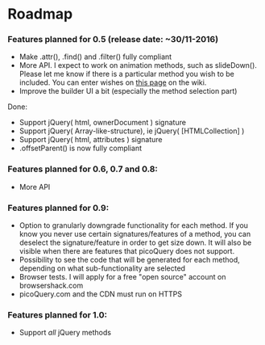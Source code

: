 # Roadmap

### Features planned for 0.5 (release date: ~30/11-2016)
- Make .attr(), .find() and .filter() fully compliant
- More API. I expect to work on animation methods, such as slideDown(). Please let me know if there is a particular method you wish to be included. You can enter wishes on [this page](https://github.com/rosell-dk/picoQuery/wiki/Wishlist) on the wiki.
- Improve the builder UI a bit (especially the method selection part)

Done:
- Support jQuery( html, ownerDocument ) signature
- Support jQuery( Array-like-structure), ie jQuery( [HTMLCollection] ) 
- Support jQuery( html, attributes ) signature
- .offsetParent() is now fully compliant

### Features planned for 0.6, 0.7 and 0.8:
- More API

### Features planned for 0.9:
- Option to granularly downgrade functionality for each method. If you know you never use certain signatures/features of a method, you can deselect the signature/feature in order to get size down. It will also be visible when there are features that picoQuery does not support.
- Possibility to see the code that will be generated for each method, depending on what sub-functionality are selected
- Browser tests. I will apply for a free "open source" account on browsershack.com
- picoQuery.com and the CDN must run on HTTPS


### Features planned for 1.0:
- Support *all* jQuery methods


